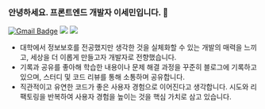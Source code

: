 ### 안녕하세요. 프론트엔드 개발자 이세민입니다. 👋

[![Gmail Badge](https://img.shields.io/badge/Gmail-D14836?style=for-the-badge&logo=Gmail&logoColor=white)](mailto:semnil5202@gmail.com)
<a href="https://velog.io/@semnil5202/posts" target="_blank"><img src="https://img.shields.io/badge/Velog-00C689?style=for-the-badge&logo=Velog&logoColor=white"/></a>
<a href="https://portfolio-blush-alpha-90.vercel.app/" target="_blank"><img src="https://img.shields.io/badge/Portfolio-3483EC?style=for-the-badge&logo=ReadTheDocs&logoColor=white"/></a>

- 대학에서 정보보호를 전공했지만 생각한 것을 실체화할 수 있는 개발의 매력을 느끼고, 세상을 더 이롭게 만들고자 개발자로 전향했습니다.
- 기록과 공유를 좋아해 학습한 내용이나 문제 해결 과정을 꾸준히 블로그에 기록하고 있으며, 스터디 및 코드 리뷰를 통해 소통하며 공유합니다.
- 직관적이고 유연한 코드가 좋은 사용자 경험으로 이어진다고 생각합니다. 시도와 리팩토링을 반복하여 사용자 경험을 높이는 것을 핵심 가치로 삼고 있습니다.
